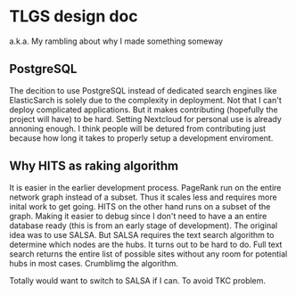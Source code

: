 # TLGS design doc

a.k.a. My rambling about why I made something someway

## PostgreSQL

The decition to use PostgreSQL instead of dedicated search engines like ElasticSarch is solely due to the complexity in deployment. Not that I can't deploy complicated applications. But it makes contributing (hopefully the project will have) to be hard. Setting Nextcloud for personal use is already annoning enough. I think people will be detured from contributing just because how long it takes to properly setup a development enviroment.

## Why HITS as raking algorithm

It is easier in the earlier development process. PageRank run on the entire network graph instead of a subset. Thus it scales less and requires more inital work to get going. HITS on the other hand runs on a subset of the graph. Making it easier to debug since I don't need to have a an entire database ready (this is from an early stage of development). The original idea was to use SALSA. But SALSA requires the text search algorithm to determine which nodes are the hubs. It turns out to be hard to do. Full text search returns the entire list of possible sites without any room for potential hubs in most cases. Crumblimg the algorithm.

Totally would want to switch to SALSA if I can. To avoid TKC problem.
